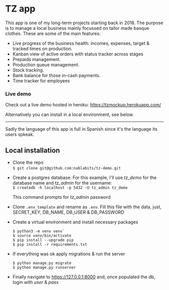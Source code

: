 # TZ app

This app is one of my long-term projects starting back in 2018. The purpose is to manage a local business mainly focussed on tailor made basque clothes. 
These are some of the main features:
* Live progress of the business health: incomes, expenses, target & tracked times on production.
* Kanban view of active orders with status tracker across stages
* Prepaids management.
* Production queue management.
* Stock tracking. 
* Bank balance for those in-cash payments.
* Time tracker for employees

### Live demo
Check out a live demo hosted in heroku: https://tzmockup.herokuapp.com/  

Alternatively you can install in a local environment, see below.

---

Sadly the language of this app is full in Spanish since it's the language its users spkeak.   


## Local installation


+ Clone the repo  
`$ git clone git@github.com:nablabits/tz-demo.git`

* Create a postgres database. For this example, I'll use *tz_demo*
for the database name and *tz_admin* for the username:  
`$ createdb -h localhost -p 5432 -U tz_admin tz_demo`

  This command prompts for *tz_admin* password
* Clone `.env_template` and rename as `.env`. Fill this file with the data,
  just, SECRET_KEY, DB_NAME, DB_USER & DB_PASSWORD  

* Create a virtual environment and install necessary packages  
  ```
  $ python3 -m venv venv`  
  $ source venv/bin/activate
  $ pip install --upgrade pip
  $ pip install -r requirements.txt
  ```

* If everything was ok apply migrations & run the server
  ```
  $ python manage.py migrate
  $ python manage.py runserver
  ```

* Finally navigate to https://127.0.0.1:8000 and, once populated the db, login with *user* & *pass*
